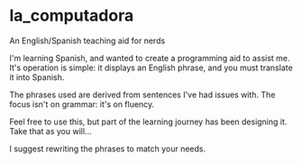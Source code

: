 # la_computadora
An English/Spanish teaching aid for nerds

I'm learning Spanish, and wanted to create a programming aid to assist me.
It's operation is simple: it displays an English phrase, and you must translate it into Spanish. 

The phrases used are derived from sentences I've had issues with. The focus isn't on grammar: it's on fluency.

Feel free to use this, but part of the learning journey has been designing it. Take that as you will...

I suggest rewriting the phrases to match your needs. 
